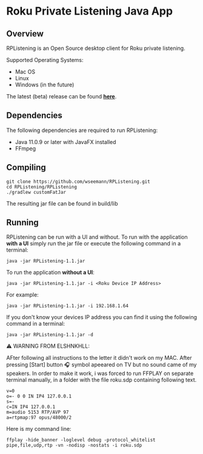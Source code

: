 Roku Private Listening Java App
===============================

Overview
------------

RPListening is an Open Source desktop client for Roku private listening.

Supported Operating Systems:
* Mac OS
* Linux
* Windows (in the future)

The latest (beta) release can be found [**here**](https://github.com/wseemann/RPListening/releases/latest/).

Dependencies
------------

The following dependencies are required to run RPListening:
* Java 11.0.9 or later with JavaFX installed
* FFmpeg

Compiling
------------

    git clone https://github.com/wseemann/RPListening.git
    cd RPListening/RPListening
    ./gradlew customFatJar

The resulting jar file can be found in build/lib

Running
------------

RPListening can be run with a UI and without. To run with the application **with a UI** simply run the jar file
or execute the following command in a terminal:

    java -jar RPListening-1.1.jar

To run the application **without a UI**:

    java -jar RPListening-1.1.jar -i <Roku Device IP Address>

For example:

    java -jar RPListening-1.1.jar -i 192.168.1.64

If you don't know your devices IP address you can find it using the following command in a terminal:

    java -jar RPListening-1.1.jar -d


⚠️ WARNING FROM ELSHNKHLL:

AFter following all instructions to the letter it didn't work on my MAC.
After pressing [Start] button 🎧 symbol apeeared on TV but no sound came of my speakers.
In order to make it work, i was forced to run FFPLAY on separate terminal manually, 
in a folder with the file roku.sdp containing following text.

    v=0
    o=- 0 0 IN IP4 127.0.0.1
    s=-
    c=IN IP4 127.0.0.1
    m=audio 5153 RTP/AVP 97
    a=rtpmap:97 opus/48000/2


Here is my command line:

    ffplay -hide_banner -loglevel debug -protocol_whitelist pipe,file,udp,rtp -vn -nodisp -nostats -i roku.sdp




